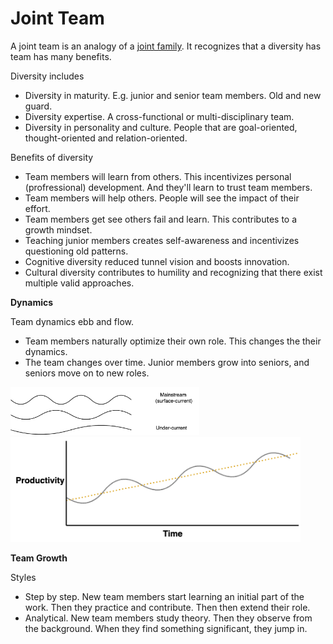 # Joint Team

A joint team is an analogy of a [joint family](https://en.wikipedia.org/wiki/Hindu_joint_family). It recognizes that a diversity has team has many benefits.

Diversity includes

- Diversity in maturity. E.g. junior and senior team members. Old and new guard.
- Diversity expertise. A cross-functional or multi-disciplinary team.
- Diversity in personality and culture. People that are goal-oriented, thought-oriented and relation-oriented. 



Benefits of diversity

- Team members will learn from others. This incentivizes personal (profressional) development. And they'll learn to trust team members.
- Team members will help others. People will see the impact of their effort.
- Team members get  see others fail and learn. This contributes to a growth mindset.
- Teaching junior members creates self-awareness and incentivizes questioning old patterns.
- Cognitive diversity reduced tunnel vision and boosts innovation.
- Cultural diversity contributes to humility and recognizing that there exist multiple valid approaches.



**Dynamics**

Team dynamics ebb and flow. 

- Team members naturally optimize their own role. This changes the their dynamics.
- The team changes over time. Junior members grow into seniors, and seniors move on to new roles.

<img src="../img/waves-onderstroom-bovenstroom.png" alt="mainstream-undercurrent" style="width:60%;" />



<img src="../img/productivity-cyclical-evolution.png" alt="productivity-cyclical-evolution" style="height:12em;" />

**Team Growth**

Styles

- Step by step. New team members start learning an initial part of the work. Then they practice and contribute. Then then extend their role.
- Analytical. New team members study theory. Then they observe from the background. When they find something significant, they jump in.


